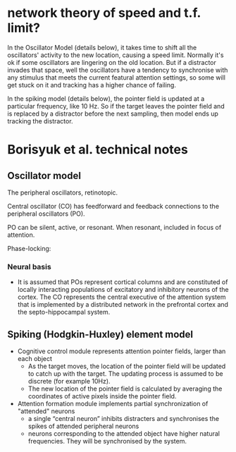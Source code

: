 network theory of speed and t.f. limit?
==============

In the Oscillator Model (details below), it takes time to shift all the oscillators' activity to the new location, causing a speed limit. Normally it's ok if some oscillators are lingering on the old location. But if a distractor invades that space, well the oscillators have a tendency to synchronise with any stimulus that meets the current featural attention settings, so some will get stuck on it and tracking has a higher chance of failing.

In the spiking model (details below), the pointer field is updated at a particular frequency, like 10 Hz. So if the target leaves the pointer field and is replaced by a distractor before the next sampling, then model ends up tracking the distractor.

# Borisyuk et al. technical notes

## Oscillator model

The peripheral oscillators, retinotopic.

Central oscillator (CO) has feedforward and feedback connections to the peripheral oscillators (PO).

PO can be silent, active, or resonant. When resonant, included in focus of attention.

Phase-locking: 

### Neural basis

- It is assumed that POs represent cortical columns and are constituted
  of locally interacting populations of excitatory and inhibitory
  neurons of the cortex. The CO represents the central executive of the
  attention system that is implemented by a distributed network in the
  prefrontal cortex and the septo-hippocampal system. 

## Spiking (Hodgkin-Huxley) element model

- Cognitive control module represents attention pointer fields, larger than each object
  - As the target moves, the location of the pointer field will be updated to catch up with the target. The updating process is assumed to be discrete (for example 10Hz). 
  - The new location of the pointer field is calculated by averaging the coordinates of active pixels inside the pointer field.
- Attention formation module implements partial synchronization of "attended" neurons
  - a single “central neuron”  inhibits distracters and synchronises the spikes of attended peripheral neurons
  - neurons corresponding to the attended object have higher natural frequencies. They will be synchronised by the system. 

